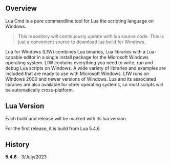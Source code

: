 ## Overview

Lua Cmd is a pure commandline tool for Lua the scripting language on Windows.

> This repository will continuously update with lua source code. This is just a convenient source
to download lua build for Windows.

Lua for Windows (LfW) combines Lua binaries, Lua libraries with a Lua-capable editor in a single install package for the Microsoft Windows operating system. LfW contains everything you need to write, run and debug Lua scripts on Windows. A wide variety of libraries and examples are included that are ready to use with Microsoft Windows. LfW runs on Windows 2000 and newer versions of Windows. Lua and its associated libraries are also available for other operating systems, so most scripts will be automatically cross-platform.

## Lua Version

Each build and release will be marked with its lua version.

For the first release, it is build from Lua 5.4.6

## History

**5.4.6** - 3/July/2023

